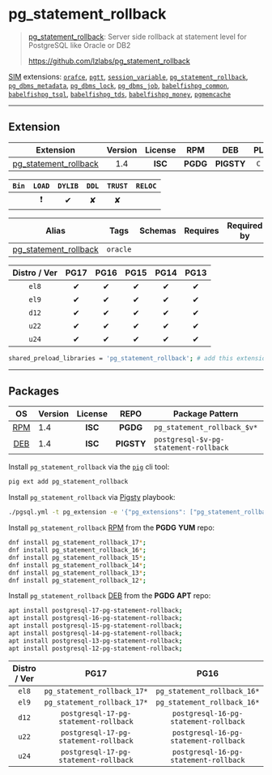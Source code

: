 # pg_statement_rollback


> [pg_statement_rollback](https://github.com/lzlabs/pg_statement_rollback): Server side rollback at statement level for PostgreSQL like Oracle or DB2
>
> https://github.com/lzlabs/pg_statement_rollback





[SIM](/sim) extensions: [`orafce`](/orafce), [`pgtt`](/pgtt), [`session_variable`](/session_variable), [`pg_statement_rollback`](/pg_statement_rollback), [`pg_dbms_metadata`](/pg_dbms_metadata), [`pg_dbms_lock`](/pg_dbms_lock), [`pg_dbms_job`](/pg_dbms_job), [`babelfishpg_common`](/babelfishpg_common), [`babelfishpg_tsql`](/babelfishpg_tsql), [`babelfishpg_tds`](/babelfishpg_tds), [`babelfishpg_money`](/babelfishpg_money), [`pgmemcache`](/pgmemcache)


-------
## Extension


| Extension | Version | License | RPM | DEB | PL |
|-----------|:-------:|:-------:|:---:|:---:|:--:|
| [pg_statement_rollback](https://github.com/lzlabs/pg_statement_rollback) | 1.4 | **<span class="tcblue">ISC</span>** | **<span class="tccyan">PGDG</span>** | **<span class="tcwarn">PIGSTY</span>** | `C` |



| `Bin` | `LOAD` | `DYLIB` | `DDL` | `TRUST` | `RELOC` |
|:-----:|:------:|:-------:|:-----:|:-------:|:-------:|
|  | <span class="tcred">❗</span> | <span class="tcblue">✔</span> | <span class="tcwarn">✘</span> | <span class="tcwarn">✘</span> |  |



| Alias | Tags | Schemas | Requires | Required by |
|-------|------|---------|----------|-------------|
| [pg_statement_rollback](/pg_statement_rollback) | `oracle` |  |  |  |



| Distro / Ver | PG17 | PG16 | PG15 | PG14 | PG13 |
|:------------:|:----:|:----:|:----:|:----:|:----:|
| `el8` | <span class="tcblue">✔</span> | <span class="tcblue">✔</span> | <span class="tcblue">✔</span> | <span class="tcblue">✔</span> | <span class="tcblue">✔</span> |
| `el9` | <span class="tcblue">✔</span> | <span class="tcblue">✔</span> | <span class="tcblue">✔</span> | <span class="tcblue">✔</span> | <span class="tcblue">✔</span> |
| `d12` | <span class="tcblue">✔</span> | <span class="tcblue">✔</span> | <span class="tcblue">✔</span> | <span class="tcblue">✔</span> | <span class="tcblue">✔</span> |
| `u22` | <span class="tcblue">✔</span> | <span class="tcblue">✔</span> | <span class="tcblue">✔</span> | <span class="tcblue">✔</span> | <span class="tcblue">✔</span> |
| `u24` | <span class="tcblue">✔</span> | <span class="tcblue">✔</span> | <span class="tcblue">✔</span> | <span class="tcblue">✔</span> | <span class="tcblue">✔</span> |



```bash
shared_preload_libraries = 'pg_statement_rollback'; # add this extension to postgresql.conf
```



-----------


## Packages


| OS | Version | License | REPO | Package Pattern | 17 | 16 | 15 | 14 | 13 | Dependency |
|:--:|---------|:-------:|:----:|-----------------|:--:|:--:|:--:|:--:|:--:|------------|
| [RPM](/rpm) | 1.4 | **<span class="tcblue">ISC</span>** | **<span class="tccyan">PGDG</span>** | `pg_statement_rollback_$v*` | **<span class="tccyan">✔</span>** | **<span class="tccyan">✔</span>** | **<span class="tccyan">✔</span>** | **<span class="tccyan">✔</span>** | **<span class="tccyan">✔</span>** |  |
| [DEB](/deb) | 1.4 | **<span class="tcblue">ISC</span>** | **<span class="tcwarn">PIGSTY</span>** | `postgresql-$v-pg-statement-rollback` | **<span class="tccyan">✔</span>** | **<span class="tccyan">✔</span>** | **<span class="tccyan">✔</span>** | **<span class="tccyan">✔</span>** | **<span class="tccyan">✔</span>** |  |



Install `pg_statement_rollback` via the [`pig`](https://github.com/pgsty/pig) cli tool:

```bash
pig ext add pg_statement_rollback
```


Install `pg_statement_rollback` via [Pigsty](https://pigsty.io/docs/pgext/usage/install/) playbook:

```bash
./pgsql.yml -t pg_extension -e '{"pg_extensions": ["pg_statement_rollback"]}'
```


Install `pg_statement_rollback` [RPM](/rpm) from the **<span class="tccyan">PGDG</span>** **YUM** repo:

```bash
dnf install pg_statement_rollback_17*;
dnf install pg_statement_rollback_16*;
dnf install pg_statement_rollback_15*;
dnf install pg_statement_rollback_14*;
dnf install pg_statement_rollback_13*;
dnf install pg_statement_rollback_12*;
```


Install `pg_statement_rollback` [DEB](/deb) from the **<span class="tccyan">PGDG</span>** **APT** repo:

```bash
apt install postgresql-17-pg-statement-rollback;
apt install postgresql-16-pg-statement-rollback;
apt install postgresql-15-pg-statement-rollback;
apt install postgresql-14-pg-statement-rollback;
apt install postgresql-13-pg-statement-rollback;
apt install postgresql-12-pg-statement-rollback;
```




| Distro / Ver | PG17 | PG16 | PG15 | PG14 | PG13 |
|:------------:|:----:|:----:|:----:|:----:|:----:|
| `el8` | `pg_statement_rollback_17*` | `pg_statement_rollback_16*` | `pg_statement_rollback_15*` | `pg_statement_rollback_14*` | `pg_statement_rollback_13*` |
| `el9` | `pg_statement_rollback_17*` | `pg_statement_rollback_16*` | `pg_statement_rollback_15*` | `pg_statement_rollback_14*` | `pg_statement_rollback_13*` |
| `d12` | `postgresql-17-pg-statement-rollback` | `postgresql-16-pg-statement-rollback` | `postgresql-15-pg-statement-rollback` | `postgresql-14-pg-statement-rollback` | `postgresql-13-pg-statement-rollback` |
| `u22` | `postgresql-17-pg-statement-rollback` | `postgresql-16-pg-statement-rollback` | `postgresql-15-pg-statement-rollback` | `postgresql-14-pg-statement-rollback` | `postgresql-13-pg-statement-rollback` |
| `u24` | `postgresql-17-pg-statement-rollback` | `postgresql-16-pg-statement-rollback` | `postgresql-15-pg-statement-rollback` | `postgresql-14-pg-statement-rollback` | `postgresql-13-pg-statement-rollback` |





